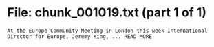 ﻿# File: chunk_001019.txt (part 1 of 1)
```
At the Europe Community Meeting in London this week International Director for Europe, Jeremy King, ... READ MORE
```

